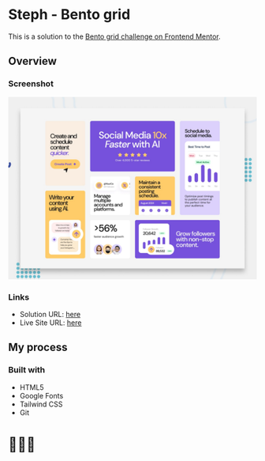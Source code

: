 # Steph - Bento grid

This is a solution to the [Bento grid challenge on Frontend Mentor](https://www.frontendmentor.io/challenges/bento-grid-RMydElrlOj). 

## Overview

### Screenshot

![](./assets/design/preview.jpg)

### Links

- Solution URL: [here](https://www.frontendmentor.io/solutions/solution-bento-grid-phnEjv0HTv)
- Live Site URL: [here](https://xstephx.github.io/bento-grid-challenge/)

## My process

### Built with

- HTML5 
- Google Fonts
- Tailwind CSS
- Git



# 🚀🚀🚀